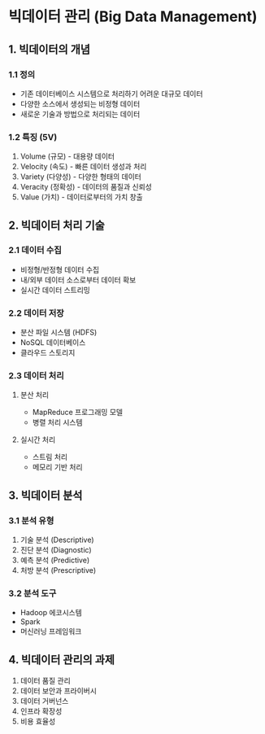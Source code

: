 # 빅데이터 관리 (Big Data Management)

## 1. 빅데이터의 개념

### 1.1 정의
- 기존 데이터베이스 시스템으로 처리하기 어려운 대규모 데이터
- 다양한 소스에서 생성되는 비정형 데이터
- 새로운 기술과 방법으로 처리되는 데이터

### 1.2 특징 (5V)
1. Volume (규모) - 대용량 데이터
2. Velocity (속도) - 빠른 데이터 생성과 처리
3. Variety (다양성) - 다양한 형태의 데이터
4. Veracity (정확성) - 데이터의 품질과 신뢰성
5. Value (가치) - 데이터로부터의 가치 창출

## 2. 빅데이터 처리 기술

### 2.1 데이터 수집
- 비정형/반정형 데이터 수집
- 내/외부 데이터 소스로부터 데이터 확보
- 실시간 데이터 스트리밍

### 2.2 데이터 저장
- 분산 파일 시스템 (HDFS)
- NoSQL 데이터베이스
- 클라우드 스토리지

### 2.3 데이터 처리
1. 분산 처리
   - MapReduce 프로그래밍 모델
   - 병렬 처리 시스템
   
2. 실시간 처리
   - 스트림 처리
   - 메모리 기반 처리

## 3. 빅데이터 분석

### 3.1 분석 유형
1. 기술 분석 (Descriptive)
2. 진단 분석 (Diagnostic)
3. 예측 분석 (Predictive)
4. 처방 분석 (Prescriptive)

### 3.2 분석 도구
- Hadoop 에코시스템
- Spark
- 머신러닝 프레임워크

## 4. 빅데이터 관리의 과제

1. 데이터 품질 관리
2. 데이터 보안과 프라이버시
3. 데이터 거버넌스
4. 인프라 확장성
5. 비용 효율성
